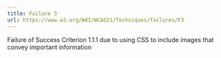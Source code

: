 ```yaml
---
title: Failure 3
url: https://www.w3.org/WAI/WCAG21/Techniques/failures/F3
---
```

Failure of Success Criterion 1.1.1 due to using CSS to include images that convey important information
